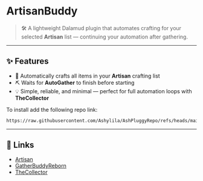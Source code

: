 # ArtisanBuddy

> 🛠️ A lightweight Dalamud plugin that automates crafting for your selected **Artisan** list — continuing your automation after gathering.

---

## ✨ Features

- 🔁 Automatically crafts all items in your **Artisan** crafting list  
- ⛏️ Waits for **AutoGather** to finish before starting  
- 💡 Simple, reliable, and minimal — perfect for full automation loops with **TheCollector**


To install
      add the following repo link:  
   ```txt
   https://raw.githubusercontent.com/Ashylila/AshPluggyRepo/refs/heads/main/repo.json
   ```
---

## 🔗 Links

- [Artisan](https://github.com/PunishXIV/Artisan)  
- [GatherBuddyReborn](https://github.com/FFXIV-CombatReborn/GatherBuddyReborn)  
- [TheCollector](https://github.com/Ashylila/TheCollector)
